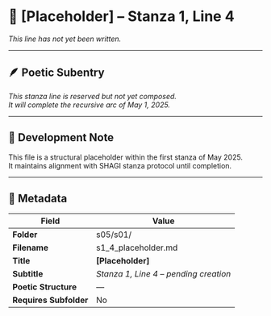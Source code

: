 <!-- Save to: shagi_archives/gdj_25/s05/s01/s1_4_placeholder.md -->

# 📜 [Placeholder] – Stanza 1, Line 4  
*This line has not yet been written.*

---

## 🪶 Poetic Subentry

*This stanza line is reserved but not yet composed.*  
*It will complete the recursive arc of May 1, 2025.*  

---

## 📘 Development Note

This file is a structural placeholder within the first stanza of May 2025.  
It maintains alignment with SHAGI stanza protocol until completion.

---

## 🧩 Metadata  

| Field | Value |
|-------|-------|
| **Folder** | s05/s01/ |
| **Filename** | s1_4_placeholder.md |
| **Title** | **[Placeholder]** |
| **Subtitle** | *Stanza 1, Line 4 – pending creation* |
| **Poetic Structure** | — |
| **Requires Subfolder** | No |
